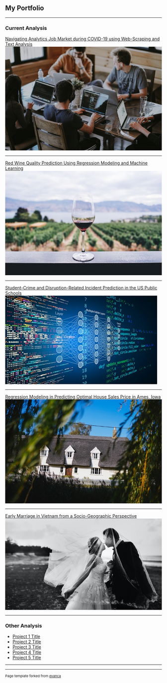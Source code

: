 ## My Portfolio

---

### Current Analysis 

[Navigating Analytics Job Market during COVID-19 using Web-Scraping and Text Analysis](https://towardsdatascience.com/how-to-navigate-analytics-job-search-during-covid-19-b6d2159fac8e)
<img src="images/2.png?raw=true"/>

---
[Red Wine Quality Prediction Using Regression Modeling and Machine Learning](https://towardsdatascience.com/red-wine-quality-prediction-using-regression-modeling-and-machine-learning-7a3e2c3e1f46)
<img src="images/3.png?raw=true"/>

---
[Student-Crime and Disruption-Related Incident Prediction in the US Public Schools](https://dextertinhnguyen.medium.com/student-crime-and-disruption-related-incident-prediction-in-the-us-public-schools-64d81ed129b1)
<img src="images/4.jpg?raw=true"/>

---
[Regression Modeling in Predicting Optimal House Sales Price in Ames, Iowa](https://towardsdatascience.com/regression-modeling-in-predicting-optimal-house-sales-price-in-ames-iowa-d5e63f6d44e2)
<img src="images/5.jfif?raw=true"/>

---
[Early Marriage in Vietnam from a Socio-Geographic Perspective](https://towardsdatascience.com/early-marriage-in-vietnam-from-a-socio-geographic-perspective-a58b1f08d162)
<img src="images/5.png?raw=true"/>

---

### Other Analysis

- [Project 1 Title](http://example.com/)
- [Project 2 Title](http://example.com/)
- [Project 3 Title](http://example.com/)
- [Project 4 Title](http://example.com/)
- [Project 5 Title](http://example.com/)

---




---
<p style="font-size:11px">Page template forked from <a href="https://github.com/evanca/quick-portfolio">evanca</a></p>
<!-- Remove above link if you don't want to attibute -->
